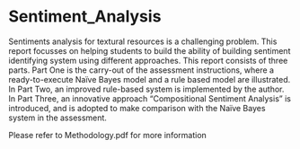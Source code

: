 # Sentiment_Analysis
Sentiments analysis for textural resources is a challenging problem. This report focusses on helping students to build the ability of building sentiment identifying system using different approaches.
This report consists of three parts. Part One is the carry-out of the assessment instructions, where a ready-to-execute Naïve Bayes model and a rule based model are illustrated.
In Part Two, an improved rule-based system is implemented by the author.
In Part Three, an innovative approach “Compositional Sentiment Analysis” is introduced, and is adopted to make comparison with the Naïve Bayes system in the assessment. 

Please refer to Methodology.pdf for more information